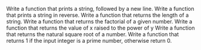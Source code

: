 Write a function that prints a string, followed by a new line.
Write a function that prints a string in reverse.
Write a function that returns the length of a string.
Write a function that returns the factorial of a given number.
Write a function that returns the value of x raised to the power of y
Write a function that returns the natural square root of a number.
Write a function that returns 1 if the input integer is a prime number, otherwise return 0.
